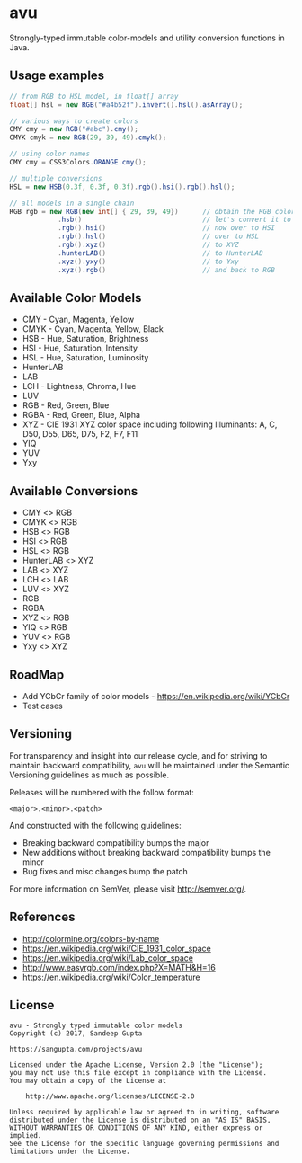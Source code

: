 # avu

Strongly-typed immutable color-models and utility conversion functions in Java.  

## Usage examples

```java
// from RGB to HSL model, in float[] array
float[] hsl = new RGB("#a4b52f").invert().hsl().asArray();

// various ways to create colors
CMY cmy = new RGB("#abc").cmy();
CMYK cmyk = new RGB(29, 39, 49).cmyk();

// using color names
CMY cmy = CSS3Colors.ORANGE.cmy();

// multiple conversions
HSL = new HSB(0.3f, 0.3f, 0.3f).rgb().hsi().rgb().hsl();

// all models in a single chain
RGB rgb = new RGB(new int[] { 29, 39, 49})		// obtain the RGB color
		    .hsb()								// let's convert it to HSB
		    .rgb().hsi()						// now over to HSI
		    .rgb().hsl()						// over to HSL
		    .rgb().xyz()						// to XYZ
		    .hunterLAB()						// to HunterLAB
		    .xyz().yxy()						// to Yxy
		    .xyz().rgb()						// and back to RGB
```

## Available Color Models

* CMY - Cyan, Magenta, Yellow
* CMYK - Cyan, Magenta, Yellow, Black
* HSB - Hue, Saturation, Brightness
* HSI - Hue, Saturation, Intensity
* HSL - Hue, Saturation, Luminosity
* HunterLAB
* LAB
* LCH - Lightness, Chroma, Hue
* LUV
* RGB - Red, Green, Blue
* RGBA - Red, Green, Blue, Alpha
* XYZ - CIE 1931 XYZ color space including following Illuminants: A, C, D50, D55, D65, D75, F2, F7, F11
* YIQ
* YUV
* Yxy

## Available Conversions

* CMY <> RGB
* CMYK <> RGB
* HSB <> RGB
* HSI <> RGB
* HSL <> RGB
* HunterLAB <> XYZ
* LAB <> XYZ
* LCH <> LAB
* LUV <> XYZ
* RGB
* RGBA
* XYZ <> RGB
* YIQ <> RGB
* YUV <> RGB
* Yxy <> XYZ

## RoadMap

* Add YCbCr family of color models - https://en.wikipedia.org/wiki/YCbCr
* Test cases

## Versioning

For transparency and insight into our release cycle, and for striving to maintain backward 
compatibility, `avu` will be  maintained under the Semantic Versioning guidelines 
as much as possible.

Releases will be numbered with the follow format:

```
<major>.<minor>.<patch>
```

And constructed with the following guidelines:

* Breaking backward compatibility bumps the major
* New additions without breaking backward compatibility bumps the minor
* Bug fixes and misc changes bump the patch

For more information on SemVer, please visit http://semver.org/.

## References

* http://colormine.org/colors-by-name
* https://en.wikipedia.org/wiki/CIE_1931_color_space
* https://en.wikipedia.org/wiki/Lab_color_space
* http://www.easyrgb.com/index.php?X=MATH&H=16
* https://en.wikipedia.org/wiki/Color_temperature


## License

```
avu - Strongly typed immutable color models
Copyright (c) 2017, Sandeep Gupta

https://sangupta.com/projects/avu

Licensed under the Apache License, Version 2.0 (the "License");
you may not use this file except in compliance with the License.
You may obtain a copy of the License at

    http://www.apache.org/licenses/LICENSE-2.0

Unless required by applicable law or agreed to in writing, software
distributed under the License is distributed on an "AS IS" BASIS,
WITHOUT WARRANTIES OR CONDITIONS OF ANY KIND, either express or implied.
See the License for the specific language governing permissions and
limitations under the License.
```
